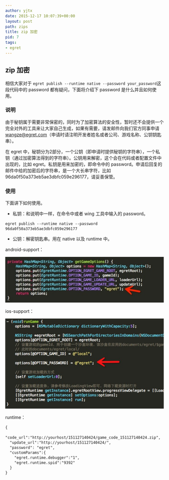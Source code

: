 ```yaml
---
author: yjtx
date: 2015-12-17 10:07:39+00:00
layout: post
path: zips
title: zip 加密
pid: 7
tags:
- egret
---
```




## zip 加密

相信大家对于 ```egret publish --runtime native --password your_password```这段代码中的 password 都有疑问，下面将介绍下 password 是什么并且如何使用。


### 说明
由于秘钥属于需要非常保密的，同时为了加密算法的安全性，暂时还不会提供一个完全对外的工具来让大家自己生成，如果有需要，请发邮件向我们官方同事申请 wangze@egret.com（申请时请注明开发者姓名或者公司、游戏名称、公钥钥匙串）。

在 egret 中，秘钥分为2部分，一个公钥（即申请时提供秘钥的字符串），一个私钥（通过加密算法得到的字符串）。公钥用来解密，这个会在代码或者配置文件中出现的，比如 egret。私钥是用来加密的，即命令中的 password。申请后回复的邮件中给的加密后的字符串，是一个大长串字符，比如 96da0f50a373eb5ae3dbfc059e296177，请妥善保管。

### 使用

下面讲下如何使用。

* 私钥：和说明中一样，在命令中或者 wing 工具中输入的 password。

~~~
egret publish --runtime native --password 96da0f50a373eb5ae3dbfc059e296177
~~~


* 公钥：解密钥匙串。用在 native 以及 runtime 中。

 
 android-support：
 
 ![](zips/1.jpg)
 
 ios-support：
 
 ![](zips/2.png)
 
 runtime：
 
~~~
{
  "code_url":"http://yourhost/151127140424/game_code_151127140424.zip",
  "update_url":"http://yourhost/151127140424/",
  "password": "egret",
  "customParams":{
	"egret.runtime.debugger":"1",
	"egret.runtime.spid":"9392"
  }
}
~~~